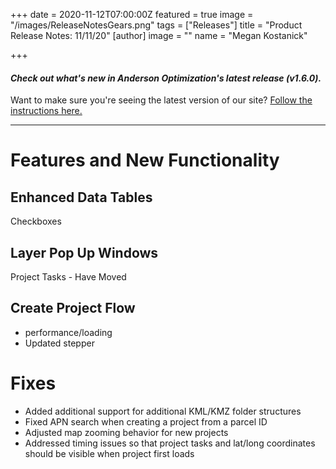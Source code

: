 +++
date = 2020-11-12T07:00:00Z
featured = true
image = "/images/ReleaseNotesGears.png"
tags = ["Releases"]
title = "Product Release Notes: 11/11/20"
[author]
image = ""
name = "Megan Kostanick"

+++
#### _Check out what's new in Anderson Optimization's latest release (v1.6.0)._

Want to make sure you're seeing the latest version of our site? [Follow the instructions here.](https://docs.andersonopt.com/Prospect/VersionReleaseNotes/latestversion/ "Get Latest Version")

***

# **Features and New Functionality**

## Enhanced Data Tables

Checkboxes

## Layer Pop Up Windows

Project Tasks - Have Moved

## Create Project Flow 

* performance/loading
* Updated stepper 

# Fixes

* Added additional support for additional KML/KMZ folder structures
* Fixed APN search when creating a project from a parcel ID
* Adjusted map zooming behavior for new projects
* Addressed timing issues so that project tasks and lat/long coordinates should be visible when project first loads